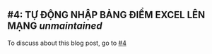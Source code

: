 ## #4: TỰ ĐỘNG NHẬP BẢNG ĐIỂM EXCEL LÊN MẠNG *unmaintained* 

To discuss about this blog post, go to [#4](https://github.com/ngxson/blog-comments/issues/4)

<!-- {"issue":4} -->